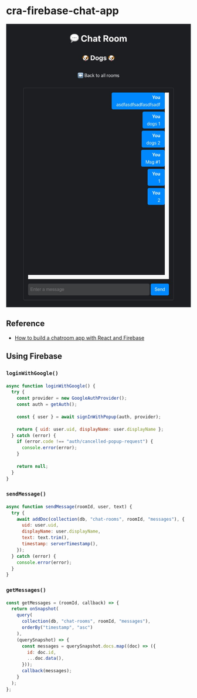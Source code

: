 # cra-firebase-chat-app

![img](https://github.com/tkhwang/tkhwang-etc/blob/master/img/2023/05/cra-chat-firebase-app.jpg?raw=true)

## Reference

- [How to build a chatroom app with React and Firebase](https://blog.logrocket.com/how-to-build-chatroom-app-react-firebase/?utm_source=pocket_saves)

## Using Firebase

### `loginWithGoogle()`

```javascript
async function loginWithGoogle() {
  try {
    const provider = new GoogleAuthProvider();
    const auth = getAuth();

    const { user } = await signInWithPopup(auth, provider);

    return { uid: user.uid, displayName: user.displayName };
  } catch (error) {
    if (error.code !== "auth/cancelled-popup-request") {
      console.error(error);
    }

    return null;
  }
}
```

### `sendMessage()`

```javascript
async function sendMessage(roomId, user, text) {
  try {
    await addDoc(collection(db, "chat-rooms", roomId, "messages"), {
      uid: user.uid,
      displayName: user.displayName,
      text: text.trim(),
      timestamp: serverTimestamp(),
    });
  } catch (error) {
    console.error(error);
  }
}
```

### `getMessages()`

```javascript
const getMessages = (roomId, callback) => {
  return onSnapshot(
    query(
      collection(db, "chat-rooms", roomId, "messages"),
      orderBy("timestamp", "asc")
    ),
    (querySnapshot) => {
      const messages = querySnapshot.docs.map((doc) => ({
        id: doc.id,
        ...doc.data(),
      }));
      callback(messages);
    }
  );
};
```
